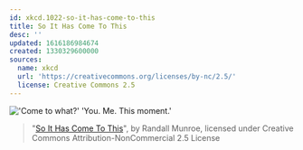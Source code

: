 ```yaml
---
id: xkcd.1022-so-it-has-come-to-this
title: So It Has Come To This
desc: ''
updated: 1616186984674
created: 1330329600000
sources:
  name: xkcd
  url: 'https://creativecommons.org/licenses/by-nc/2.5/'
  license: Creative Commons 2.5
---
```

!['Come to what?' 'You. Me. This moment.'](https://imgs.xkcd.com/comics/so_it_has_come_to_this.png)
> "[So It Has Come To This](https://xkcd.com/1022/)", by Randall Munroe, licensed under Creative Commons Attribution-NonCommercial 2.5 License
